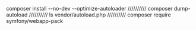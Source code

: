 
composer install --no-dev --optimize-autoloader
//////////
composer dump-autoload
//////////
ls vendor/autoload.php
//////////
composer require symfony/webapp-pack

